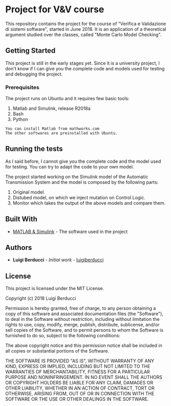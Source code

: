 # Project for V&V course 

This repository contains the project for the course of "Verifica e Validazione di sistemi software", started in June 2018. It is an application of a theoretical argument studied over the classes, called "Monte Carlo Model Checking".

## Getting Started

This project is still in the early stages yet. Since it is a university project, I don't know if I can give you the complete code and models used for testing and debugging the project. 

### Prerequisites

The project runs on Ubuntu and it requires few basic tools:
1) Matlab and Simulink, release R2018a
2) Bash
3) Python

```
You can install Matlab from mathworks.com
The other softwares are preinstalled with Ubuntu.
```

## Running the tests

As I said before, I cannot give you the complete code and the model used for testing. You can try to adapt the code to your own model.

The project started working on the Simulink model of the Automatic Transmission System and the model is composed by the following parts:
1) Original model.
2) Distubed model, on which we inject mutation on Control Logic.
3) Monitor which takes the output of the above models and compare them.

## Built With

* [MATLAB & Simulink](http://www.mathworks.com/downloads/) - The software used in the project

## Authors
* **Luigi Berducci** - *Initial work* - [luigiberducci](https://github.com/luigiberducci)

## License
This project is licensed under the MIT License.

Copyright (c) 2018 Luigi Berducci

Permission is hereby granted, free of charge, to any person
obtaining a copy of this software and associated documentation
files (the "Software"), to deal in the Software without
restriction, including without limitation the rights to use,
copy, modify, merge, publish, distribute, sublicense, and/or sell
copies of the Software, and to permit persons to whom the
Software is furnished to do so, subject to the following
conditions:

The above copyright notice and this permission notice shall be
included in all copies or substantial portions of the Software.

THE SOFTWARE IS PROVIDED "AS IS", WITHOUT WARRANTY OF ANY KIND,
EXPRESS OR IMPLIED, INCLUDING BUT NOT LIMITED TO THE WARRANTIES
OF MERCHANTABILITY, FITNESS FOR A PARTICULAR PURPOSE AND
NONINFRINGEMENT. IN NO EVENT SHALL THE AUTHORS OR COPYRIGHT
HOLDERS BE LIABLE FOR ANY CLAIM, DAMAGES OR OTHER LIABILITY,
WHETHER IN AN ACTION OF CONTRACT, TORT OR OTHERWISE, ARISING
FROM, OUT OF OR IN CONNECTION WITH THE SOFTWARE OR THE USE OR
OTHER DEALINGS IN THE SOFTWARE.
